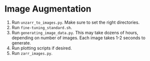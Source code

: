 # Image Augmentation

1. Run `unzarr_to_images.py`. Make sure to set the right directories. 
2. Run `fine-tuning_standard.sh`. 
3. Run `generating_image_data.py`. This may take dozens of hours, depending on number of images. Each image takes 1-2 seconds to generate. 
4. Run plotting scripts if desired. 
5. Run `zarr_images.py`.